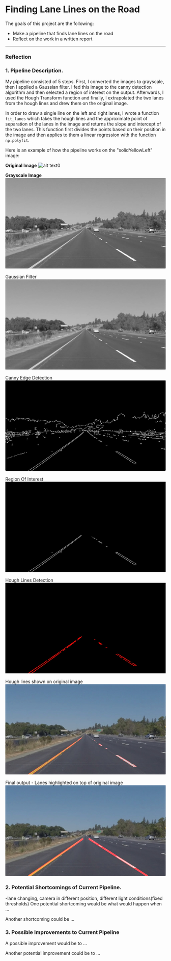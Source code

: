 # **Finding Lane Lines on the Road** 


The goals of this project are the following:
* Make a pipeline that finds lane lines on the road
* Reflect on the work in a written report


[//]: # (Image References)

[image0]: ./test_images/solidYellowLeft.jpg "original" 
[image1]: ./test_images_output/1_gray.jpg "gray"
[image2]: ./test_images_output/2_gauss.jpg "blurred_gray"
[image3]: ./test_images_output/3_canny.jpg "canny"
[image4]: ./test_images_output/4_ROI.jpg "roi"
[image5]: ./test_images_output/5_hough.jpg "hough"
[image6]: ./test_images_output/6_scattered.jpg "scattered"
[image7]: ./test_images_output/7_final.jpg "final"


---

### Reflection

### 1. Pipeline Description.

My pipeline consisted of 5 steps. First, I converted the images to grayscale, then I applied a Gaussian filter. I fed this image to the canny detection algorithm and then selected a region of interest on the output. Afterwards, I used the Hough Transform function and finally, I extrapolated the two lanes from the hough lines and drew them on the original image.

In order to draw a single line on the left and right lanes, I wrote a function `fit_lanes` which takes the hough lines and the approximate point of separation of the lanes in the image and returns the slope and intercept of the two lanes. This function first divides the points based on their position in the image and then applies to them a linear regression with the function `np.polyfit`.

Here is an example of how the pipeline works on the "solidYellowLeft" image: 

**Original Image**
![alt text0][image0]

**Grayscale Image**
![alt text1][image1]

Gaussian Filter
![alt text2][image2]

Canny Edge Detection
![alt text3][image3]

Region Of Interest
![alt text4][image4]

Hough Lines Detection
![alt text5][image5]

Hough lines shown on original image
![alt text6][image6]

Final output - Lanes highlighted on top of original image
![alt text7][image7]


### 2. Potential Shortcomings of Current Pipeline.

-lane changing, camera in different position, different light conditions(fixed thresholds)
One potential shortcoming would be what would happen when ... 

Another shortcoming could be ...


### 3. Possible Improvements to Current Pipeline

A possible improvement would be to ...

Another potential improvement could be to ...

